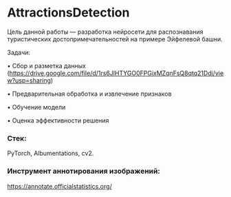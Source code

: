# AttractionsDetection
Цель данной работы — разработка нейросети для распознавания туристических достопримечательностей на примере Эйфелевой башни. 

Задачи:

•	Сбор и разметка данных (https://drive.google.com/file/d/1rs6JlHTYGO0FPGixMZqnFsQ8qtq21Ddi/view?usp=sharing)

•	Предварительная обработка и извлечение признаков

•	Обучение модели

•	Оценка эффективности решения


### Стек:

PyTorch, Albumentations, cv2.


### Инструмент аннотирования изображений:

https://annotate.officialstatistics.org/